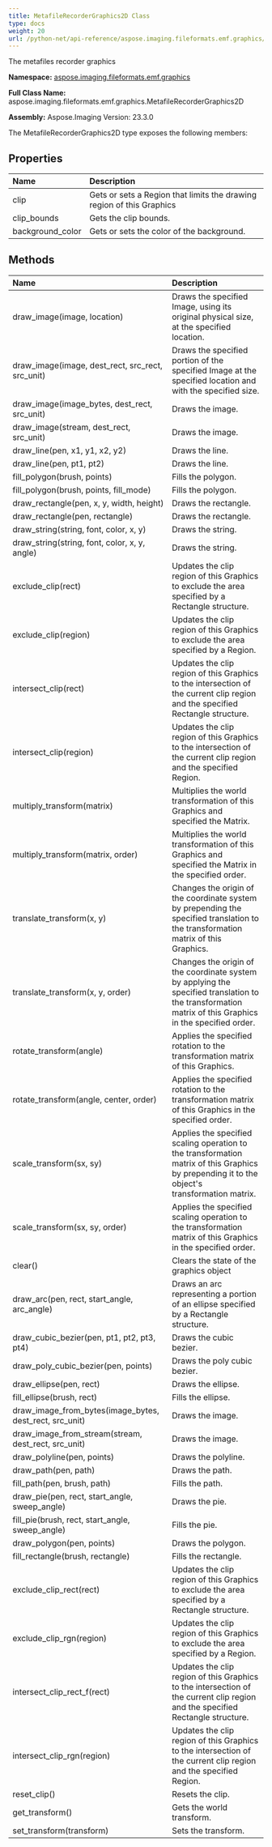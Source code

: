 ```yaml
---
title: MetafileRecorderGraphics2D Class
type: docs
weight: 20
url: /python-net/api-reference/aspose.imaging.fileformats.emf.graphics/metafilerecordergraphics2d/
---
```


The metafiles recorder graphics

**Namespace:** [aspose.imaging.fileformats.emf.graphics](/imaging/python-net/api-reference/aspose.imaging.fileformats.emf.graphics/)

**Full Class Name:** aspose.imaging.fileformats.emf.graphics.MetafileRecorderGraphics2D

**Assembly:**  Aspose.Imaging Version: 23.3.0

The MetafileRecorderGraphics2D type exposes the following members:
## **Properties**
|**Name**|**Description**|
| :- | :- |
|clip|Gets or sets a Region that limits the drawing region of this Graphics|
|clip_bounds|Gets the clip bounds.|
|background_color|Gets or sets the color of the background.|
## **Methods**
|**Name**|**Description**|
| :- | :- |
|draw_image(image, location)|Draws the specified Image, using its original physical size, at the specified location.|
|draw_image(image, dest_rect, src_rect, src_unit)|Draws the specified portion of the specified Image at the specified location and with the specified size.|
|draw_image(image_bytes, dest_rect, src_unit)|Draws the image.|
|draw_image(stream, dest_rect, src_unit)|Draws the image.|
|draw_line(pen, x1, y1, x2, y2)|Draws the line.|
|draw_line(pen, pt1, pt2)|Draws the line.|
|fill_polygon(brush, points)|Fills the polygon.|
|fill_polygon(brush, points, fill_mode)|Fills the polygon.|
|draw_rectangle(pen, x, y, width, height)|Draws the rectangle.|
|draw_rectangle(pen, rectangle)|Draws the rectangle.|
|draw_string(string, font, color, x, y)|Draws the string.|
|draw_string(string, font, color, x, y, angle)|Draws the string.|
|exclude_clip(rect)|Updates the clip region of this Graphics to exclude the area specified by a Rectangle structure.|
|exclude_clip(region)|Updates the clip region of this Graphics to exclude the area specified by a Region.|
|intersect_clip(rect)|Updates the clip region of this Graphics to the intersection of the current clip region and the specified Rectangle structure.|
|intersect_clip(region)|Updates the clip region of this Graphics to the intersection of the current clip region and the specified Region.|
|multiply_transform(matrix)|Multiplies the world transformation of this Graphics and specified the Matrix.|
|multiply_transform(matrix, order)|Multiplies the world transformation of this Graphics and specified the Matrix in the specified order.|
|translate_transform(x, y)|Changes the origin of the coordinate system by prepending the specified translation to the transformation matrix of this Graphics.|
|translate_transform(x, y, order)|Changes the origin of the coordinate system by applying the specified translation to the transformation matrix of this Graphics in the specified order.|
|rotate_transform(angle)|Applies the specified rotation to the transformation matrix of this Graphics.|
|rotate_transform(angle, center, order)|Applies the specified rotation to the transformation matrix of this Graphics in the specified order.|
|scale_transform(sx, sy)|Applies the specified scaling operation to the transformation matrix of this Graphics by prepending it to the object's transformation matrix.|
|scale_transform(sx, sy, order)|Applies the specified scaling operation to the transformation matrix of this Graphics in the specified order.|
|clear()|Clears the state of the graphics object|
|draw_arc(pen, rect, start_angle, arc_angle)|Draws an arc representing a portion of an ellipse specified by a Rectangle structure.|
|draw_cubic_bezier(pen, pt1, pt2, pt3, pt4)|Draws the cubic bezier.|
|draw_poly_cubic_bezier(pen, points)|Draws the poly cubic bezier.|
|draw_ellipse(pen, rect)|Draws the ellipse.|
|fill_ellipse(brush, rect)|Fills the ellipse.|
|draw_image_from_bytes(image_bytes, dest_rect, src_unit)|Draws the image.|
|draw_image_from_stream(stream, dest_rect, src_unit)|Draws the image.|
|draw_polyline(pen, points)|Draws the polyline.|
|draw_path(pen, path)|Draws the path.|
|fill_path(pen, brush, path)|Fills the path.|
|draw_pie(pen, rect, start_angle, sweep_angle)|Draws the pie.|
|fill_pie(brush, rect, start_angle, sweep_angle)|Fills the pie.|
|draw_polygon(pen, points)|Draws the polygon.|
|fill_rectangle(brush, rectangle)|Fills the rectangle.|
|exclude_clip_rect(rect)|Updates the clip region of this Graphics to exclude the area specified by a Rectangle structure.|
|exclude_clip_rgn(region)|Updates the clip region of this Graphics to exclude the area specified by a Region.|
|intersect_clip_rect_f(rect)|Updates the clip region of this Graphics to the intersection of the current clip region and the specified Rectangle structure.|
|intersect_clip_rgn(region)|Updates the clip region of this Graphics to the intersection of the current clip region and the specified Region.|
|reset_clip()|Resets the clip.|
|get_transform()|Gets the world transform.|
|set_transform(transform)|Sets the transform.|

